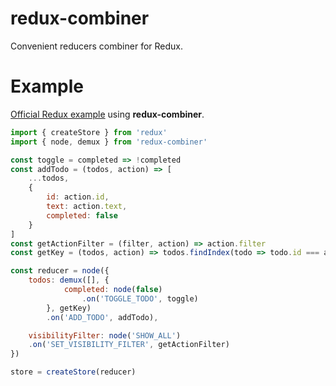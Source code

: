redux-combiner
==============

Convenient reducers combiner for Redux.

Example
=======

[Official Redux example](https://redux.js.org/docs/basics/ExampleTodoList.html#reducers) using **redux-combiner**.

```javascript
import { createStore } from 'redux'
import { node, demux } from 'redux-combiner'

const toggle = completed => !completed
const addTodo = (todos, action) => [
    ...todos,
    {
        id: action.id,
        text: action.text,
        completed: false
    }
]
const getActionFilter = (filter, action) => action.filter
const getKey = (todos, action) => todos.findIndex(todo => todo.id === action.id)

const reducer = node({
    todos: demux([], {
            completed: node(false)
                .on('TOGGLE_TODO', toggle)
        }, getKey)
        .on('ADD_TODO', addTodo),

    visibilityFilter: node('SHOW_ALL')
    .on('SET_VISIBILITY_FILTER', getActionFilter)
})

store = createStore(reducer)
```
